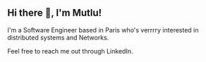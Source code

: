 ## Hi there 👋, I'm Mutlu!
I'm a Software Engineer based in Paris who's verrrry interested in distributed systems and Networks. 

Feel free to reach me out through LinkedIn.
